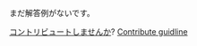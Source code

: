 
まだ解答例がないです。

[コントリビュートしませんか](https://github.com/BFEdev/BFE.dev-solutions/blob/main/question/var-vs-let-vs-const_ja.md)?  [Contribute guidline](https://github.com/BFEdev/BFE.dev-solutions#how-to-contribute)
